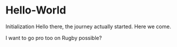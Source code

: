 # Hello-World
Initialization
Hello there, the journey actually started.
Here we come.

I want to go pro too on Rugby possible?
